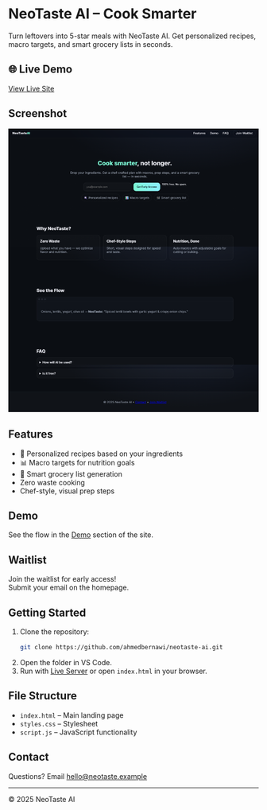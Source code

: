 # NeoTaste AI – Cook Smarter

Turn leftovers into 5-star meals with NeoTaste AI. Get personalized recipes, macro targets, and smart grocery lists in seconds.

## 🌐 Live Demo

[View Live Site](https://github.com/ahmedbernawi/neotaste-ai)

## Screenshot

![NeoTaste AI Screenshot](Screenshot.png)

## Features

- 🍳 Personalized recipes based on your ingredients
- 📊 Macro targets for nutrition goals
- 🛒 Smart grocery list generation
- Zero waste cooking
- Chef-style, visual prep steps

## Demo

See the flow in the [Demo](#demo) section of the site.

## Waitlist

Join the waitlist for early access!  
Submit your email on the homepage.

## Getting Started

1. Clone the repository:
   ```sh
   git clone https://github.com/ahmedbernawi/neotaste-ai.git
   ```
2. Open the folder in VS Code.
3. Run with [Live Server](https://marketplace.visualstudio.com/items?itemName=ritwickdey.LiveServer) or open `index.html` in your browser.

## File Structure

- `index.html` – Main landing page
- `styles.css` – Stylesheet
- `script.js` – JavaScript functionality

## Contact

Questions? Email [hello@neotaste.example](mailto:hello@neotaste.example)

---

© 2025 NeoTaste AI